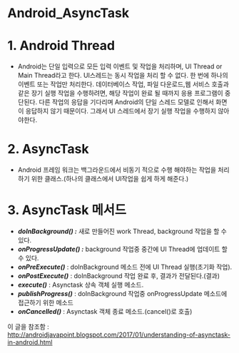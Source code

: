 # Android_AsyncTask
# 1. Android Thread
* Android는 단일 입력으로 모든 입력 이벤트 및 작업을 처리하며, UI Thread or Main Thread라고 한다. UI스레드는 동시 작업을 처리 할 수 없다. 한 번에 하나의 이벤트 또는 작업만 처리한다. 데이터베이스 작업, 파일 다운로드,웹 서비스 호출과 같은 장기 실행 작업을 수행하려면, 해당 작업이 완료 될 때까지 응용 프로그램이 중단된다. 다른 작업의 응답을 기다리며 Android의 단일 스레드 모델로 인해서 화면이 응답하지 않기 때문이다. 그래서 UI 스레드에서 장기 실행 작업을 수행하지 않아야한다.
# 2. AsyncTask
* Android 프레임 워크는 백그라운드에서 비동기 적으로 수행 해야하는 작업을 처리하기 위한 클래스.(하나의 클래스에서 UI작업을 쉽게 하게 해준다.)
# 3. AsyncTask 메서드
* ___doInBackground() :___ 새로 만들어진 work Thread, background 작업을 할 수 있다.  
* ___onProgressUpdate() :___ background 작업중 중간에 UI Thread에 업데이트 할 수 있다.  
* ___onPreExecute()___ : doInBackground 메소드 전에 UI Thread 실행(초기화 작업).  
* ___onPostExecute()___ : doInBackground 작업 완료 후, 결과가 전달된다.(결과)  
* ___execute()___ : Asynctask 상속 객체 실행 메소드.
* ___publishProgress()___ : doInBackground 작업중 onProgressUpdate 메소드에 접근하기 위한 메소드
* ___onCancelled()___ : Asynctask 객체 종료 메소드.(cancel()로 호출)  
  
이 글을 참조함 : <http://androidjavapoint.blogspot.com/2017/01/understanding-of-asynctask-in-android.html>

    
